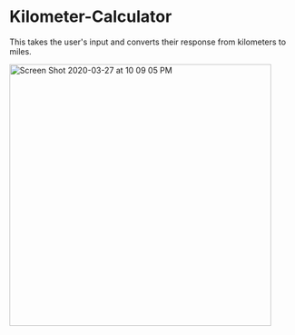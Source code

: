 # Kilometer-Calculator
This takes the user's input and converts their response from kilometers to miles.

<img width="461" alt="Screen Shot 2020-03-27 at 10 09 05 PM" src="https://user-images.githubusercontent.com/46205109/77815382-d8dcf580-7077-11ea-9b02-8575270ee737.png">
